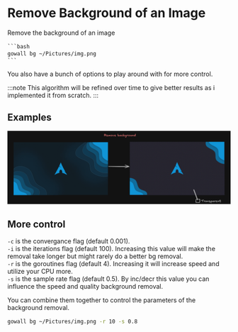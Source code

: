 # Remove Background of an Image

Remove the background of an image 

    ```bash
    gowall bg ~/Pictures/img.png
    ``` 
You also have a bunch of options to play around with for more control.


:::note
 This algorithm will be refined over time to give better results as i implemented it from scratch.
:::

## Examples

![remove background](./img/bg.png)

## More control

`-c` is the convergance flag (default 0.001).   
`-i` is the iterations flag (default 100). Increasing this value will make the removal take longer but might rarely do a better bg removal.  
`-r` is the goroutines flag (default 4). Increasing it will increase speed and utilize your CPU more.  
`-s` is the sample rate flag (default 0.5). By inc/decr this value you can influence the speed and quality background removal.

You can combine them together to control the parameters of the background removal.
```bash
gowall bg ~/Pictures/img.png -r 10 -s 0.8
```